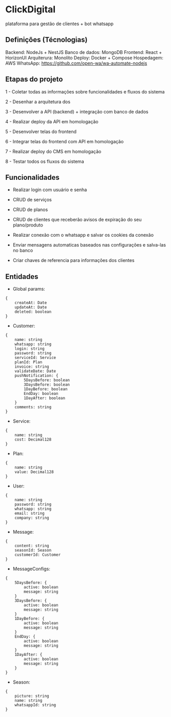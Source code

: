 # ClickDigital
plataforma para gestão de clientes + bot whatsapp

## Definições (Técnologias)

Backend: NodeJs + NestJS 
Banco de dados: MongoDB
Frontend: React + HorizonUI
Arquiterura: Monolito
Deploy: Docker + Compose
Hospedagem: AWS
WhatsApp: https://github.com/open-wa/wa-automate-nodejs

## Etapas do projeto

1 - Coletar todas as informações sobre funcionalidades e fluxos do sistema

2 - Desenhar a arquitetura dos 

3 - Desenvolver a API (backend) + integração com banco de dados

4 - Realizar deploy da API em homologação

5 - Desenvolver telas do frontend

6 - Integrar telas do frontend com API em homologação

7 - Realizar deploy do CMS em homologação

8 - Testar todos os fluxos do sistema

## Funcionalidades

- Realizar login com usuário e senha

- CRUD de serviços
- CRUD de planos
- CRUD de clientes que receberão avisos de expiração do seu plano/produto

- Realizar conexão com o whatsapp e salvar os cookies da conexão
- Enviar mensagens automaticas baseados nas configurações e salva-las no banco
- Criar chaves de referencia para informações dos clientes

## Entidades

- Global params:
```
{
    createAt: Date
    updateAt: Date
    deleted: boolean 
}
```

- Customer: 
```
{
    name: string
    whatsapp: string
    login: string
    password: string
    serviceId: Service
    planId: Plan
    invoice: string
    validateDate: Date
    pushNotification: {
        5DaysBefore: boolean
        3DaysBefore: boolean
        1DayBefore: boolean
        EndDay: boolean
        1DayAfter: boolean
    } 
    comments: string
}
```
    
- Service:
```
{
    name: string
    cost: Decimal128
}
```

- Plan:
```
{
    name: string
    value: Decimal128
}
```

- User:
```
{
    name: string
    password: string
    whatsapp: string
    email: string
    company: string
}
```

- Message:
```
{
    content: string
    seasonId: Season
    customerId: Customer
}
```

- MessageConfigs: 
```
{
    5DaysBefore: {
        active: boolean
        message: string
    }
    3DaysBefore: {
        active: boolean
        message: string
    }
    1DayBefore: {
        active: boolean
        message: string
    }
    EndDay: {
        active: boolean
        message: string
    }
    1DayAfter: {
        active: boolean
        message: string
    }
}
```

- Season: 
```
{
    picture: string
    name: string
    whatsappId: string
}
```